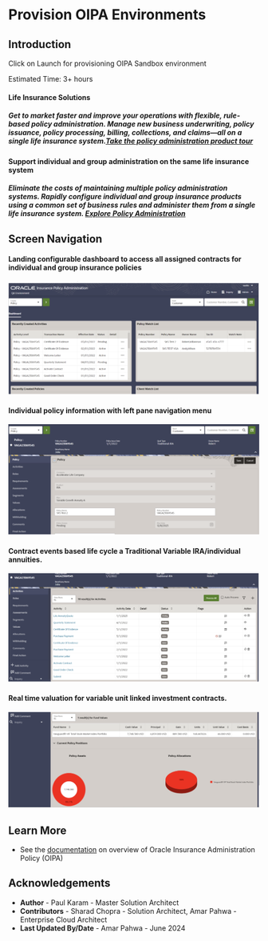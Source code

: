 # Provision OIPA Environments

## Introduction


Click on Launch for provisioning OIPA Sandbox environment





Estimated Time: 3+ hours

#### Life Insurance Solutions
##### Get to market faster and improve your operations with flexible, rule-based policy administration. Manage new business underwriting, policy issuance, policy processing, billing, collections, and claims—all on a single life insurance system.[Take the policy administration product tour](https://docs.oracle.com/en/industries/insurance/policy-administration/oipa-gt/index.html)

#### Support individual and group administration on the same life insurance system
##### Eliminate the costs of maintaining multiple policy administration systems. Rapidly configure individual and group insurance products using a common set of business rules and administer them from a single life insurance system. [Explore Policy Administration](https://www.oracle.com/financial-services/insurance/policy-administration/)




## Screen Navigation
#### Landing configurable dashboard  to access all assigned contracts for individual and group insurance policies
![provision](images/Landingpage.png)
#### Individual policy  information with left pane navigation menu
![provision](images/IndividualPolicy.png)
#### Contract events based life cycle  a Traditional Variable IRA/individual annuities. 
![provision](images/Contracts.png)
#### Real time valuation for variable unit linked investment contracts.
![provision](images/RealTimeValuation.png)


## Learn More
* See the [documentation](https://www.oracle.com/financial-services/insurance/life-annuity) on overview of Oracle Insurance Administration Policy (OIPA)

## Acknowledgements
* **Author** - Paul Karam - Master Solution Architect
* **Contributors** -  Sharad Chopra - Solution Architect, Amar Pahwa - Enterprise Cloud Architect
* **Last Updated By/Date** - Amar Pahwa - June 2024
